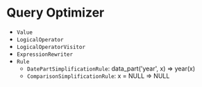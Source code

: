 # Query Optimizer

- `Value`
- `LogicalOperator`
- `LogicalOperatorVisitor`
- `ExpressionRewriter`
- `Rule`
  - `DatePartSimplificationRule`: data_part('year', x) => year(x)
  - `ComparisonSimplificationRule`: x = NULL => NULL
